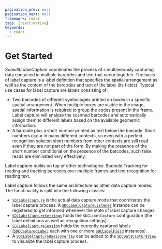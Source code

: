 ```yaml
---
pagination_prev: null
pagination_next: null
framework: react
tags: [react-native]
keywords:
  - react
---
```


# Get Started

_ScanditLabelCapture_ coordinates the process of simultaneously capturing data contained in multiple barcodes and text that occur together. The basis of label capture is a label definition that specifies the spatial arrangement as well as the content of the barcodes and text of the label (its fields). Typical use cases for label capture are labels consisting of:

* Two barcodes of different symbologies printed on boxes in a specific spatial arrangement. When multiple boxes are visible in the image, spatial information is required to group the codes present in the frame. Label capture will analyze the scanned barcodes and automatically assign them to different labels based on the available geometric information.
* A barcode plus a short number printed as text below the barcode. Short numbers occur in many different contexts, so even with a perfect recognition solution short numbers from other contexts are still read even if they are not part of the form. By making the presence of the short number conditional on the presence of the barcodes, such false reads are eliminated very effectively.

Label capture builds on top of other technologies: Barcode Tracking for reading and tracking barcodes over multiple frames and text recognition for reading text.

Label capture follows the same architecture as other data capture modes. The functionality is split into the following classes:

* [`SDCLabelCapture`](https://docs.scandit.com/data-capture-sdk/react-native/label-capture/api/label-capture.html#class-scandit.datacapture.label.LabelCapture) is the actual data capture mode that coordinates the label capture process. A [`SDCLabelCaptureListener`](https://docs.scandit.com/data-capture-sdk/react-native/label-capture/api/label-capture-listener.html#interface-scandit.datacapture.label.ILabelCaptureListener) instance can be registered to get informed whenever the state of label capture changes.
* [`SDCLabelCaptureSettings`](https://docs.scandit.com/data-capture-sdk/react-native/label-capture/api/label-capture-settings.html#class-scandit.datacapture.label.LabelCaptureSettings) holds the `SDCLabelCapture` configuration (the label definitions as well as recognition settings).
* [`SDCLabelCaptureSession`](https://docs.scandit.com/data-capture-sdk/react-native/label-capture/api/label-capture-session.html#class-scandit.datacapture.label.LabelCaptureSession) holds the currently captured labels ([`SDCCapturedLabel`](https://docs.scandit.com/data-capture-sdk/react-native/label-capture/api/captured-label.html#class-scandit.datacapture.label.CapturedLabel) each with one or more [`SDCLabelField`](https://docs.scandit.com/data-capture-sdk/react-native/label-capture/api/label-field.html#class-scandit.datacapture.label.LabelField) instances).
* A [`SDCLabelCaptureBasicOverlay`](https://docs.scandit.com/data-capture-sdk/react-native/label-capture/api/ui/label-capture-basic-overlay.html#class-scandit.datacapture.label.ui.LabelCaptureBasicOverlay) can be added to the [`SDCDataCaptureView`](https://docs.scandit.com/data-capture-sdk/react-native/core/api/ui/data-capture-view.html#class-scandit.datacapture.core.ui.DataCaptureView) to visualize the label capture process.